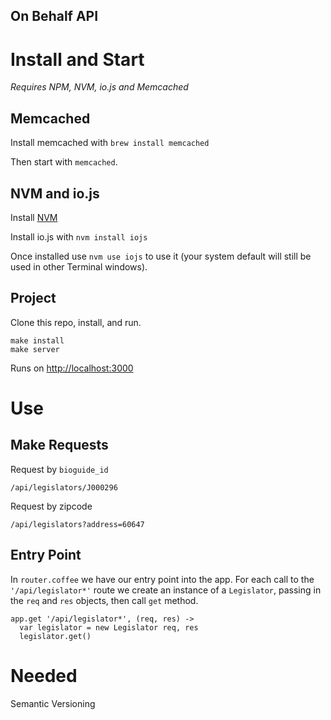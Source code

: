 On Behalf  API
---

# Install and Start

*Requires NPM, NVM, io.js and Memcached*

## Memcached
Install memcached with `brew install memcached`

Then start with `memcached`.

## NVM and io.js
Install [NVM](https://github.com/creationix/nvm)

Install io.js with `nvm install iojs`

Once installed use `nvm use iojs` to use it (your system default will still be used in other Terminal windows).

## Project
Clone this repo, install, and run.

```
make install
make server
```

Runs on [http://localhost:3000](http://localhost:3000)

# Use
## Make Requests
Request by `bioguide_id`

`/api/legislators/J000296`

Request by zipcode

`/api/legislators?address=60647`

## Entry Point

In `router.coffee` we have our entry point into the app.  For each call to the `'/api/legislator*'` route we create an instance of a `Legislator`, passing in the `req` and `res` objects, then call `get` method.

```
app.get '/api/legislator*', (req, res) ->
  var legislator = new Legislator req, res
  legislator.get()
```

# Needed
Semantic Versioning

